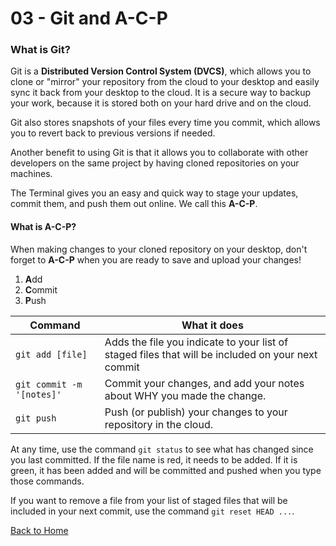# 03 - Git and A-C-P

### What is Git?

Git is a **Distributed Version Control System (DVCS)**, which allows you to clone or "mirror" your repository from the cloud to your desktop and easily sync it back from your desktop to the cloud. It is a secure way to backup your work, because it is stored both on your hard drive and on the cloud. 

Git also stores snapshots of your files every time you commit, which allows you to revert back to previous versions if needed. 

Another benefit to using Git is that it allows you to collaborate with other developers on the same project by having cloned repositories on your machines.

The Terminal gives you an easy and quick way to stage your updates, commit them, and push them out online. We call this **A-C-P**.

#### What is A-C-P?

When making changes to your cloned repository on your desktop, don't forget to **A-C-P** when you are ready to save and upload your changes!

1. **A**dd
2. **C**ommit
3. **P**ush

Command | What it does
--------|-------------
`git add [file]` | Adds the file you indicate to your list of staged files that will be included on your next commit
`git commit -m '[notes]'` | Commit your changes, and add your notes about WHY you made the change.
`git push` | Push (or publish) your changes to your repository in the cloud.

At any time, use the command `git status` to see what has changed since you last committed. If the file name is red, it needs to be added. If it is green, it has been added and will be committed and pushed when you type those commands.

If you want to remove a file from your list of staged files that will be included in your next commit, use the command `git reset HEAD ...`.

[Back to Home](https://superlizzy.github.io/reading-notes/)